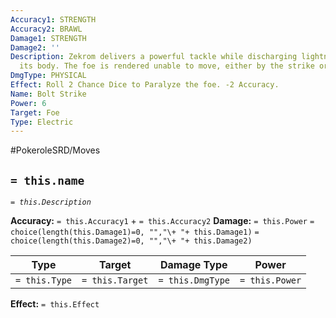 ```yaml
---
Accuracy1: STRENGTH
Accuracy2: BRAWL
Damage1: STRENGTH
Damage2: ''
Description: Zekrom delivers a powerful tackle while discharging lightning through
  its body. The foe is rendered unable to move, either by the strike or the electricity
DmgType: PHYSICAL
Effect: Roll 2 Chance Dice to Paralyze the foe. -2 Accuracy.
Name: Bolt Strike
Power: 6
Target: Foe
Type: Electric
---
```


#PokeroleSRD/Moves

## `= this.name` 
*`= this.Description`*

**Accuracy:** `= this.Accuracy1` + `= this.Accuracy2`
**Damage:** `= this.Power` `= choice(length(this.Damage1)=0, "","\+ "+ this.Damage1)` `= choice(length(this.Damage2)=0, "","\+ "+ this.Damage2)`

| Type          | Target          | Damage Type          | Power          |
| ------------- | --------------- | ---------------- | -------------- |
| `= this.Type` | `= this.Target` | `= this.DmgType` | `= this.Power` | 

**Effect:** `= this.Effect`